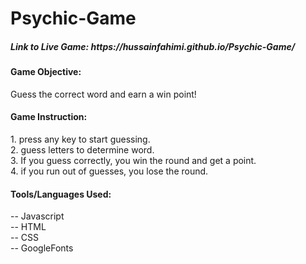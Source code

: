 # Psychic-Game



<h5>Link to Live Game: https://hussainfahimi.github.io/Psychic-Game/ </h5>


 <h4>Game Objective:</h4>

Guess the correct word and earn a win point!



 <h4>Game Instruction:</h4>
  1. press any key to start guessing.<br>
  2. guess letters to determine word.<br>
  3. If you guess correctly, you win the round and get a point.<br>
  4. if you run out of guesses, you lose the round.<br>



  <h4>Tools/Languages Used:</h4>
     -- Javascript<br>
     -- HTML<br>
     -- CSS<br>
     -- GoogleFonts<br>